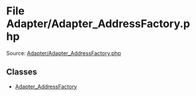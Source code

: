File Adapter/Adapter_AddressFactory.php
=========
Source: [Adapter/Adapter_AddressFactory.php](https://github.com/PrestaShop/PrestaShop/blob/1.6.1.1/Adapter/Adapter_AddressFactory.php)


Classes
-------

* [Adapter_AddressFactory](class.Adapter_AddressFactory)

